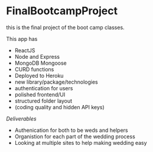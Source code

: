 # FinalBootcampProject
this is the final project of the boot camp classes.

This app has 
- ReactJS
- Node and Express
- MongoDB Mongoose
- CURD functions
- Deployed to Heroku
- new library/package/technologies
- authentication for users
- polished frontend/UI
- structured folder layout
- (coding quality and hidden API keys)


 _Deliverables_
* Authenication for both to be weds and helpers
* Organistion for each part of the wedding process
* Looking at multiple sites to help making wedding easy

